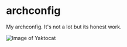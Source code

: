 # archconfig
My archconfig. It's not a lot but its honest work.


![Image of Yaktocat](https://octodex.github.com/images/yaktocat.png)
